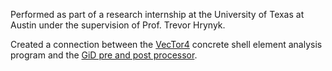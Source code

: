 Performed as part of a research internship at the University of Texas at Austin under the supervision of Prof. Trevor Hrynyk.

Created a connection between the [VecTor4](http://vectoranalysisgroup.com/vector4.html) concrete shell element analysis program and the [GiD pre and post processor](http://gidhome.com).